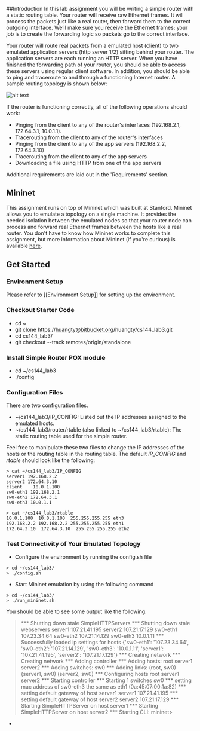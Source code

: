 ##Introduction
In this lab assignment you will be writing a simple router with a static routing table. Your router will receive raw Ethernet frames. It will process the packets just like a real router, then forward them to the correct outgoing interface. We’ll make sure you receive the Ethernet frames; your job is to create the forwarding logic so packets go to the correct interface.

Your router will route real packets from a emulated host (client) to two emulated application servers (http server 1/2) sitting behind your router. The application servers are each running an HTTP server. When you have finished the forwarding path of your router, you should be able to access these servers using regular client software. In addition, you should be able to ping and traceroute to and through a functioning Internet router. A sample routing topology is shown below:

![alt text](http://yuba.stanford.edu/~huangty/mininet/sr_topo.png "Topology for Simple Router")

If the router is functioning correctly, all of the following operations should work:

* Pinging from the client to any of the router's interfaces (192.168.2.1, 172.64.3.1, 10.0.1.1). 
* Tracerouting from the client to any of the router's interfaces
* Pinging from the client to any of the app servers (192.168.2.2, 172.64.3.10)
* Tracerouting from the client to any of the app servers
* Downloading a file using HTTP from one of the app servers

Additional requirements are laid out in the 'Requirements' section.

## Mininet
This assignment runs on top of Mininet which was built at Stanford. Mininet allows you to emulate a topology on a single machine. It provides the needed isolation between the emulated nodes so that your router node can process and forward real Ethernet frames between the hosts like a real router. You don't have to know how Mininet works to complete this assignment, but more information about Mininet (if you're curious) is available [here](http://yuba.stanford.edu/foswiki/bin/view/OpenFlow/Mininet). 

## Get Started
### Environment Setup
Please refer to [[Environment Setup]] for setting up the environment.

### Checkout Starter Code
* cd ~
* git clone https://huangty@bitbucket.org/huangty/cs144_lab3.git
* cd cs144_lab3/
* git checkout --track remotes/origin/standalone

### Install Simple Router POX module
* cd ~/cs144_lab3
* ./config

### Configuration Files
There are two configuration files. 
* ~/cs144_lab3/IP_CONFIG: Listed out the IP addresses assigned to the emulated hosts. 
* ~/cs144_lab3/router/rtable (also linked to ~/cs144_lab3/rtable): The static routing table used for the simple router. 

Feel free to manipulate these two files to change the IP addresses of the hosts or the routing table in the routing table. The default _IP_CONFIG_ and _rtable_ should look like the following:

```no-highlight
> cat ~/cs144_lab3/IP_CONFIG
server1 192.168.2.2
server2 172.64.3.10
client    10.0.1.100
sw0-eth1 192.168.2.1
sw0-eth2 172.64.3.1
sw0-eth3 10.0.1.1
```
```no-highlight
> cat ~/cs144_lab3/rtable
10.0.1.100  10.0.1.100  255.255.255.255 eth3
192.168.2.2 192.168.2.2 255.255.255.255 eth1
172.64.3.10  172.64.3.10  255.255.255.255 eth2
```

### Test Connectivity of Your Emulated Topology
* Configure the environment by running the config.sh file
```no-highlight
> cd ~/cs144_lab3/
> ./config.sh
```
* Start Mininet emulation by using the following command
```no-highlight
> cd ~/cs144_lab3/
> ./run_mininet.sh
```
You should be able to see some output like the following: 

> *** Shutting down stale SimpleHTTPServers
> *** Shutting down stale webservers 
server1 107.21.41.195
server2 107.21.17.129
sw0-eth1 107.23.34.64
sw0-eth2 107.21.14.129 
sw0-eth3 10.0.1.11
*** Successfully loaded ip settings for hosts {'sw0-eth1': '107.23.34.64', 'sw0-eth2': '107.21.14.129', 'sw0-eth3': '10.0.1.11', 'server1': '107.21.41.195', 'server2': '107.21.17.129'}
*** Creating network
*** Creating network
*** Adding controller
*** Adding hosts: root server1 server2
*** Adding switches: sw0
*** Adding links: (root, sw0) (server1, sw0) (server2, sw0) 
*** Configuring hosts root server1 server2
*** Starting controller
*** Starting 1 switches sw0 
*** setting mac address of sw0-eth3 the same as eth1 (0a:45:07:00:1a:82)
*** setting default gateway of host server1 server1 107.21.41.195
*** setting default gateway of host server2 server2 107.21.17.129
*** Starting SimpleHTTPServer on host server1
*** Starting SimpleHTTPServer on host server2
*** Starting CLI:
mininet>

* 